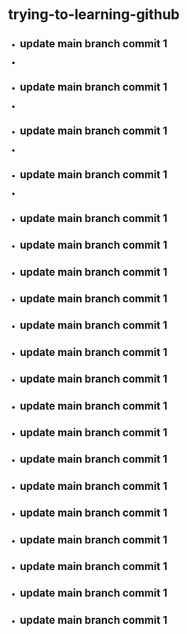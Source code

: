 # trying-to-learning-github

- ## update main branch commit 1
- 

- ## update main branch commit 1
- 

- ## update main branch commit 1
- 

- ## update main branch commit 1
- 

- ## update main branch commit 1


- ## update main branch commit 1


- ## update main branch commit 1


- ## update main branch commit 1


- ## update main branch commit 1


- ## update main branch commit 1


- ## update main branch commit 1


- ## update main branch commit 1


- ## update main branch commit 1


- ## update main branch commit 1


- ## update main branch commit 1


- ## update main branch commit 1


- ## update main branch commit 1


- ## update main branch commit 1



- ## update main branch commit 1


- ## update main branch commit 1

